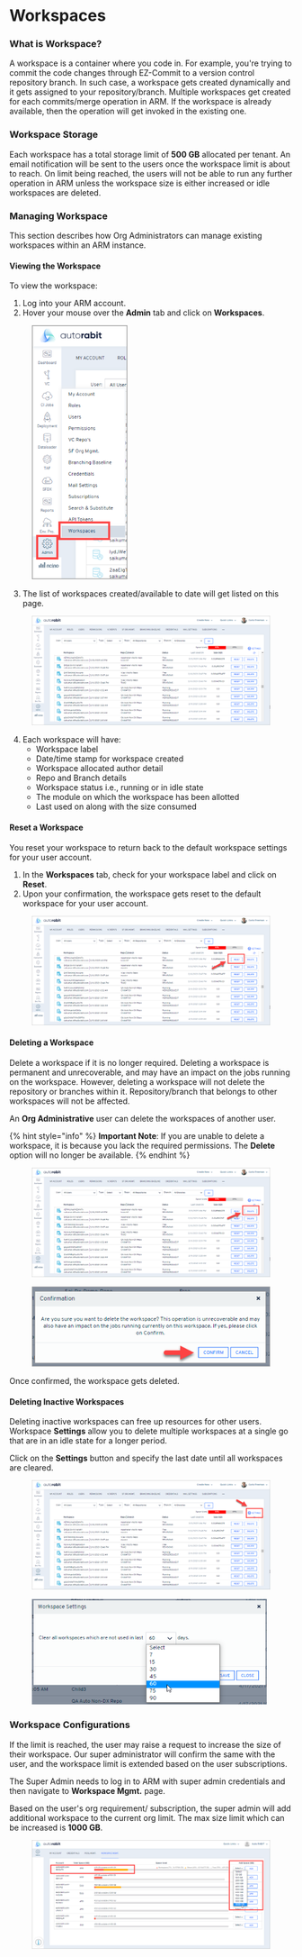 # Workspaces

### What is Workspace?  <a href="#what-is-workspace" id="what-is-workspace"></a>

A workspace is a container where you code in. For example, you're trying to commit the code changes through EZ-Commit to a version control repository branch. In such case, a workspace gets created dynamically and it gets assigned to your repository/branch. Multiple workspaces get created for each commits/merge operation in ARM. If the workspace is already available, then the operation will get invoked in the existing one.

### Workspace Storage  <a href="#workspace-storage" id="workspace-storage"></a>

Each workspace has a total storage limit of **500 GB** allocated per tenant. An email notification will be sent to the users once the workspace limit is about to reach. On limit being reached, the users will not be able to run any further operation in ARM unless the workspace size is either increased or idle workspaces are deleted.&#x20;

### Managing Workspace <a href="#managing-workspace" id="managing-workspace"></a>

This section describes how Org Administrators can manage existing workspaces within an ARM instance.

#### Viewing the Workspace <a href="#viewing-the-workspace" id="viewing-the-workspace"></a>

To view the workspace:

1. Log into your ARM account.
2. Hover your mouse over the **Admin** tab and click on **Workspaces**.

<figure><img src="../../../.gitbook/assets/image (721).png" alt="" width="170"><figcaption></figcaption></figure>

3. The list of workspaces created/available to date will get listed on this page.

<figure><img src="../../../.gitbook/assets/image (722).png" alt=""><figcaption></figcaption></figure>

4. Each workspace will have:
   * Workspace label
   * Date/time stamp for workspace created
   * Workspace allocated author detail
   * Repo and Branch details
   * Workspace status i.e., running or in idle state
   * The module on which the workspace has been allotted
   * Last used on along with the size consumed

#### Reset a Workspace <a href="#reset-a-workspace" id="reset-a-workspace"></a>

You reset your workspace to return back to the default workspace settings for your user account.

1. In the **Workspaces** tab, check for your workspace label and click on **Reset**.
2. Upon your confirmation, the workspace gets reset to the default workspace for your user account.

<figure><img src="../../../.gitbook/assets/image (723).png" alt=""><figcaption></figcaption></figure>

#### Deleting a Workspace <a href="#deleting-a-workspace" id="deleting-a-workspace"></a>

Delete a workspace if it is no longer required. Deleting a workspace is permanent and unrecoverable, and may have an impact on the jobs running on the workspace. However, deleting a workspace will not delete the repository or branches within it. Repository/branch that belongs to other workspaces will not be affected.

An **Org Administrative** user can delete the workspaces of another user.

{% hint style="info" %}
**Important Note**: If you are unable to delete a workspace, it is because you lack the required permissions. The **Delete** option will no longer be available.
{% endhint %}

<figure><img src="../../../.gitbook/assets/image (724).png" alt=""><figcaption></figcaption></figure>

<figure><img src="../../../.gitbook/assets/image (725).png" alt=""><figcaption></figcaption></figure>

Once confirmed, the workspace gets deleted.

#### Deleting Inactive Workspaces <a href="#deleting-inactive-workspaces" id="deleting-inactive-workspaces"></a>

Deleting inactive workspaces can free up resources for other users. Workspace **Settings** allow you to delete multiple workspaces at a single go that are in an idle state for a longer period.

Click on the **Settings** button and specify the last date until all workspaces are cleared.

<figure><img src="../../../.gitbook/assets/image (726).png" alt=""><figcaption></figcaption></figure>

<figure><img src="../../../.gitbook/assets/image (727).png" alt="" width="418"><figcaption></figcaption></figure>

### Workspace Configurations <a href="#workspace-configurations" id="workspace-configurations"></a>

If the limit is reached, the user may raise a request to increase the size of their workspace. Our super administrator will confirm the same with the user, and the workspace limit is extended based on the user subscriptions.&#x20;

The Super Admin needs to log in to ARM with super admin credentials and then navigate to **Workspace Mgmt.** page.

Based on the user's org requirement/ subscription, the super admin will add additional workspace to the current org limit. The max size limit which can be increased is **1000 GB**.

<figure><img src="../../../.gitbook/assets/image (728).png" alt=""><figcaption></figcaption></figure>

